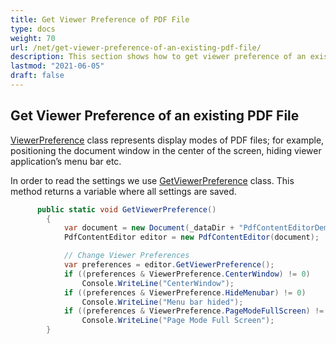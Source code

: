 ```yaml
---
title: Get Viewer Preference of PDF File
type: docs
weight: 70
url: /net/get-viewer-preference-of-an-existing-pdf-file/
description: This section shows how to get viewer preference of an existing PDF file using PdfContentEditor Class.
lastmod: "2021-06-05"
draft: false
---
```


## Get Viewer Preference of an existing PDF File

[ViewerPreference](https://apireference.aspose.com/pdf/net/aspose.pdf.facades/viewerpreference) class represents display modes of PDF files; for example, positioning the document window in the center of the screen, hiding viewer application’s menu bar etc. 

In order to read the settings we use [GetViewerPreference](https://apireference.aspose.com/pdf/net/aspose.pdf.facades/pdfcontenteditor/methods/getviewerpreference) class. This method returns a variable where all settings are saved.

```csharp
      public static void GetViewerPreference()
        {
            var document = new Document(_dataDir + "PdfContentEditorDemo_SetViewerPreference.pdf");
            PdfContentEditor editor = new PdfContentEditor(document);

            // Change Viewer Preferences
            var preferences = editor.GetViewerPreference();
            if ((preferences & ViewerPreference.CenterWindow) != 0)
                Console.WriteLine("CenterWindow");
            if ((preferences & ViewerPreference.HideMenubar) != 0)
                Console.WriteLine("Menu bar hided");
            if ((preferences & ViewerPreference.PageModeFullScreen) != 0)
                Console.WriteLine("Page Mode Full Screen");
        }
```